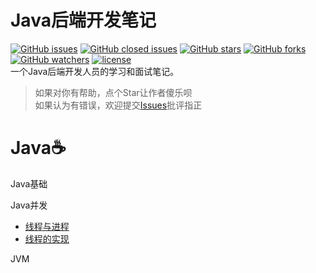 # Java后端开发笔记
[![GitHub issues](https://img.shields.io/github/issues/nekolr/java-notes.svg?style=flat-square)](https://github.com/nekolr/java-notes/issues) [![GitHub closed issues](https://img.shields.io/github/issues-closed/nekolr/java-notes.svg?style=flat-square)](https://github.com/nekolr/java-notes/issues?utf8=%E2%9C%93&q=is%3Aissue+is%3Aclosed+) [![GitHub stars](https://img.shields.io/github/stars/nekolr/java-notes.svg?style=flat-square&label=Stars)](https://github.com/nekolr/java-notes) [![GitHub forks](https://img.shields.io/github/forks/nekolr/java-notes.svg?style=flat-square&label=Fork)](https://github.com/nekolr/java-notes) [![GitHub watchers](https://img.shields.io/github/watchers/nekolr/java-notes.svg?style=flat-square&label=Watch)](https://github.com/nekolr/java-notes) [![license](https://img.shields.io/github/license/mashape/apistatus.svg?style=flat-square)](https://github.com/nekolr/java-notes/blob/master/LICENSE)   
一个Java后端开发人员的学习和面试笔记。  
> 如果对你有帮助，点个Star让作者傻乐呗  
如果认为有错误，欢迎提交[Issues](https://github.com/nekolr/java-notes/issues/new)批评指正  

# Java☕

Java基础  

Java并发  
- [线程与进程](https://github.com/nekolr/java-notes/blob/master/notes/Java并发.md#线程与进程)
- [线程的实现](https://github.com/nekolr/java-notes/blob/master/notes/Java并发.md#线程的实现)

JVM  
